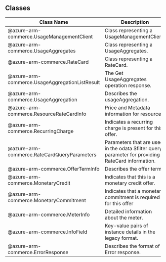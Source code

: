 ## Classes
| Class Name | Description |
|---|---|
| @azure-arm-commerce.UsageManagementClient |Class representing a UsageManagementClient.|
| @azure-arm-commerce.UsageAggregates |Class representing a UsageAggregates.|
| @azure-arm-commerce.RateCard |Class representing a RateCard.|
| @azure-arm-commerce.UsageAggregationListResult |The Get UsageAggregates operation response.|
| @azure-arm-commerce.UsageAggregation |Describes the usageAggregation.|
| @azure-arm-commerce.ResourceRateCardInfo |Price and Metadata information for resources|
| @azure-arm-commerce.RecurringCharge |Indicates a recurring charge is present for this offer.|
| @azure-arm-commerce.RateCardQueryParameters |Parameters that are used in the odata $filter query parameter for providing RateCard information.|
| @azure-arm-commerce.OfferTermInfo |Describes the offer term.|
| @azure-arm-commerce.MonetaryCredit |Indicates that this is a monetary credit offer.|
| @azure-arm-commerce.MonetaryCommitment |Indicates that a monetary commitment is required for this offer|
| @azure-arm-commerce.MeterInfo |Detailed information about the meter.|
| @azure-arm-commerce.InfoField |Key-value pairs of instance details in the legacy format.|
| @azure-arm-commerce.ErrorResponse |Describes the format of Error response.|
